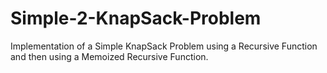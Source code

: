 # Simple-2-KnapSack-Problem
Implementation of a Simple KnapSack Problem using a Recursive Function and then using a Memoized Recursive Function.
